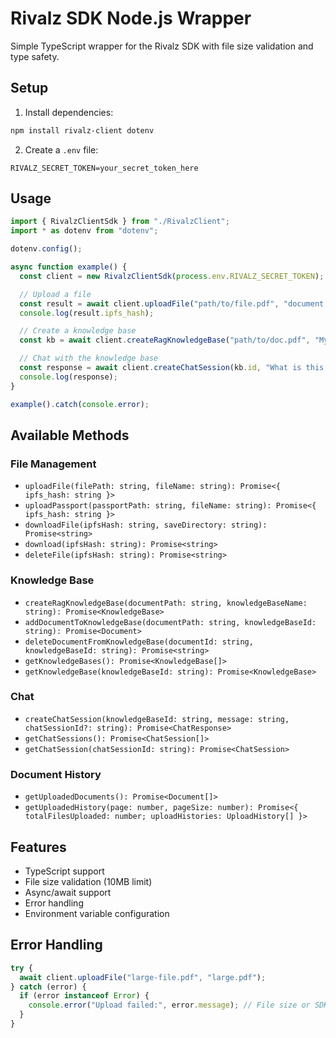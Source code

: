 # Rivalz SDK Node.js Wrapper

Simple TypeScript wrapper for the Rivalz SDK with file size validation and type safety.

## Setup

1. Install dependencies:

```bash
npm install rivalz-client dotenv
```

2. Create a `.env` file:

```env
RIVALZ_SECRET_TOKEN=your_secret_token_here
```

## Usage

```typescript
import { RivalzClientSdk } from "./RivalzClient";
import * as dotenv from "dotenv";

dotenv.config();

async function example() {
  const client = new RivalzClientSdk(process.env.RIVALZ_SECRET_TOKEN);

  // Upload a file
  const result = await client.uploadFile("path/to/file.pdf", "document.pdf");
  console.log(result.ipfs_hash);

  // Create a knowledge base
  const kb = await client.createRagKnowledgeBase("path/to/doc.pdf", "My KB");

  // Chat with the knowledge base
  const response = await client.createChatSession(kb.id, "What is this about?");
  console.log(response);
}

example().catch(console.error);
```

## Available Methods

### File Management

- `uploadFile(filePath: string, fileName: string): Promise<{ ipfs_hash: string }>`
- `uploadPassport(passportPath: string, fileName: string): Promise<{ ipfs_hash: string }>`
- `downloadFile(ipfsHash: string, saveDirectory: string): Promise<string>`
- `download(ipfsHash: string): Promise<string>`
- `deleteFile(ipfsHash: string): Promise<string>`

### Knowledge Base

- `createRagKnowledgeBase(documentPath: string, knowledgeBaseName: string): Promise<KnowledgeBase>`
- `addDocumentToKnowledgeBase(documentPath: string, knowledgeBaseId: string): Promise<Document>`
- `deleteDocumentFromKnowledgeBase(documentId: string, knowledgeBaseId: string): Promise<string>`
- `getKnowledgeBases(): Promise<KnowledgeBase[]>`
- `getKnowledgeBase(knowledgeBaseId: string): Promise<KnowledgeBase>`

### Chat

- `createChatSession(knowledgeBaseId: string, message: string, chatSessionId?: string): Promise<ChatResponse>`
- `getChatSessions(): Promise<ChatSession[]>`
- `getChatSession(chatSessionId: string): Promise<ChatSession>`

### Document History

- `getUploadedDocuments(): Promise<Document[]>`
- `getUploadedHistory(page: number, pageSize: number): Promise<{ totalFilesUploaded: number; uploadHistories: UploadHistory[] }>`

## Features

- TypeScript support
- File size validation (10MB limit)
- Async/await support
- Error handling
- Environment variable configuration

## Error Handling

```typescript
try {
  await client.uploadFile("large-file.pdf", "large.pdf");
} catch (error) {
  if (error instanceof Error) {
    console.error("Upload failed:", error.message); // File size or SDK error
  }
}
```
